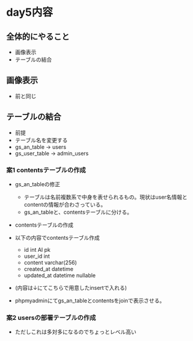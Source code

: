 # day5内容

## 全体的にやること

- 画像表示
- テーブルの結合

## 画像表示

- 前と同じ

## テーブルの結合
- 前提
- テーブル名を変更する
- gs_an_table -> users
- gs_user_table -> admin_users

### 案1 contentsテーブルの作成

- gs_an_tableの修正
  - テーブルは名前複数系で中身を表せられるもの。現状はuser名情報とcontentの情報が合わさっている。
  - gs_an_tableと、contentsテーブルに分ける。

- contentsテーブルの作成
- 以下の内容でcontentsテーブル作成
  - id int AI pk
  - user_id	int
  - content varchar(256)
  - created_at datetime
  - updated_at datetime nullable

- (内容は↓にてこちらで用意したinsertで入れる)
- phpmyadminにてgs_an_tableとcontentsをjoinで表示させる。



### 案2 usersの部署テーブルの作成
- ただしこれは多対多になるのでちょっとレベル高い
